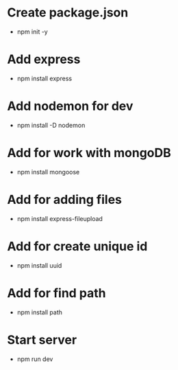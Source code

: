 # Create package.json
- npm init -y
# Add express
- npm install express
# Add nodemon for dev
- npm install -D nodemon
# Add for work with mongoDB
- npm install mongoose
# Add for adding files
- npm install express-fileupload
# Add for create unique id
- npm install uuid
# Add for find path
- npm install path
# Start server
- npm run dev